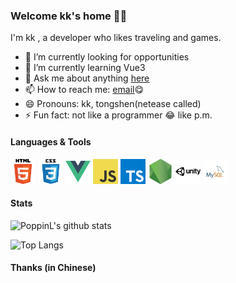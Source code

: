 ### Welcome kk's home 🤔🤔

I'm kk , a developer who likes traveling and games.

- 🔭 I’m currently looking for opportunities
- 🌱 I’m currently learning Vue3
- 💬 Ask me about anything [here](https://github.com/7ommykk/kkhome/issues)
- 📫 How to reach me: [email](370671963@qq.com)😋
- 😄 Pronouns: kk, tongshen(netease called)
- ⚡ Fun fact: not like a programmer 😂 like p.m.
<!--
- 👯 I’m looking to collaborate on ...
- 🤔 I’m looking for help with ...
-->

#### Languages & Tools

<code><img height="40" src="https://raw.githubusercontent.com/github/explore/80688e429a7d4ef2fca1e82350fe8e3517d3494d/topics/html/html.png"></code>
<code><img height="40" src="https://raw.githubusercontent.com/github/explore/80688e429a7d4ef2fca1e82350fe8e3517d3494d/topics/css/css.png"></code>
<code><img height="40" src="https://raw.githubusercontent.com/github/explore/80688e429a7d4ef2fca1e82350fe8e3517d3494d/topics/vue/vue.png"></code>
<code><img height="40" src="https://raw.githubusercontent.com/github/explore/80688e429a7d4ef2fca1e82350fe8e3517d3494d/topics/javascript/javascript.png"></code>
<code><img height="40" src="https://raw.githubusercontent.com/github/explore/80688e429a7d4ef2fca1e82350fe8e3517d3494d/topics/typescript/typescript.png"></code>
<code><img height="40" src="https://raw.githubusercontent.com/github/explore/80688e429a7d4ef2fca1e82350fe8e3517d3494d/topics/nodejs/nodejs.png"></code>
<code><img height="40" src="https://raw.githubusercontent.com/github/explore/80688e429a7d4ef2fca1e82350fe8e3517d3494d/topics/unity/unity.png"></code>
<code><img height="40" src="https://raw.githubusercontent.com/github/explore/80688e429a7d4ef2fca1e82350fe8e3517d3494d/topics/mysql/mysql.png"></code>

#### Stats

![PoppinL's github stats](https://github-readme-stats.vercel.app/api?username=7ommykk&show_icons=true&theme=radical)

![Top Langs](https://github-readme-stats.vercel.app/api/top-langs/?username=7ommykk&layout=compact&theme=radical)
<!--
![Wakatime Week Stats](https://github-readme-stats.vercel.app/api/wakatime?username=7ommykk&layout=compact&theme=radical)
-->
#### Thanks (in Chinese)

